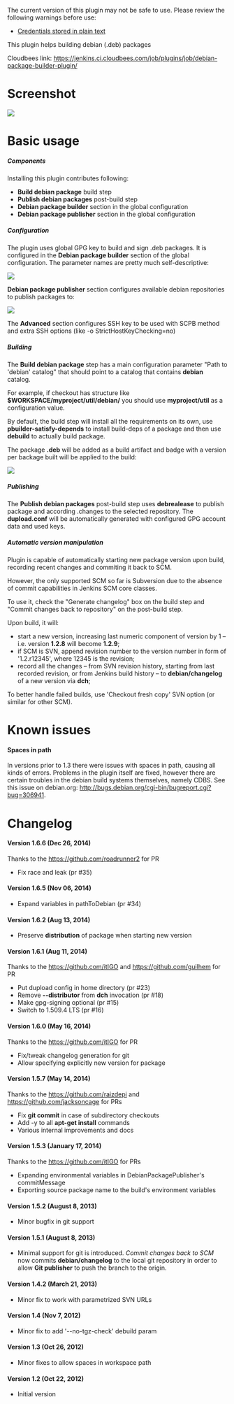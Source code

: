The current version of this plugin may not be safe to use. Please review
the following warnings before use:

-   [Credentials stored in plain
    text](https://jenkins.io/security/advisory/2020-02-12/#SECURITY-1558)

This plugin helps building debian (.deb) packages

Cloudbees link:
<https://jenkins.ci.cloudbees.com/job/plugins/job/debian-package-builder-plugin/>

# Screenshot

![](docs/images/preview.png)

# Basic usage

##### Components

Installing this plugin contributes following:

-   **Build debian package** build step
-   **Publish debian packages** post-build step
-   **Debian package builder** section in the global configuration
-   **Debian package publisher** section in the global configuration

##### Configuration

The plugin uses global GPG key to build and sign .deb packages. It is
configured in the **Debian package builder** section of the global
configuration. The parameter names are pretty much self-descriptive:

![](docs/images/DPB.png)

**Debian package publisher** section configures available debian
repositories to publish packages to:

![](docs/images/DPP.png)

The **Advanced** section configures SSH key to be used with SCPB method
and extra SSH options (like -o StrictHostKeyChecking=no)

##### Building

The **Build debian package** step has a main configuration parameter
"Path to 'debian' catalog" that should point to a catalog that contains
**debian** catalog.

For example, if checkout has structure like
**$WORKSPACE/myproject/util/debian/** you should use **myproject/util**
as a configuration value.

By default, the build step will install all the requirements on its own,
use **pbuilder-satisfy-depends** to install build-deps of a package and
then use **debuild** to actually build package.

The package **.deb** will be added as a build artifact and badge with a
version per backage built will be applied to the build:

![](docs/images/DPB_BH.png)

##### Publishing

The **Publish debian packages** post-build step uses **debrealease** to
publish package and according .changes to the selected repository. The
**dupload.conf** will be automatically generated with configured GPG
account data and used keys.

##### Automatic version manipulation

Plugin is capable of automatically starting new package version upon
build, recording recent changes and commiting it back to SCM.

However, the only supported SCM so far is Subversion due to the absence
of commit capabilities in Jenkins SCM core classes.

To use it, check the "Generate changelog" box on the build step and
"Commit changes back to repository" on the post-build step.

Upon build, it will:

-   start a new version, increasing last numeric component of version by
    1 – i.e. version **1.2.8** will become **1.2.9**;
-   if SCM is SVN, append revision number to the version number in form
    of '1.2.r12345', where 12345 is the revision;
-   record all the changes – from SVN revision history, starting from
    last recorded revision, or from Jenkins build history – to
    **debian/changelog** of a new version via **dch**;

To better handle failed builds, use 'Checkout fresh copy' SVN option (or
similar for other SCM).

# Known issues

#### Spaces in path

In versions prior to 1.3 there were issues with spaces in path, causing
all kinds of errors. Problems in the plugin itself are fixed, however
there are certain troubles in the debian build systems themselves,
namely CDBS. See this issue on debian.org:
<http://bugs.debian.org/cgi-bin/bugreport.cgi?bug=306941>.

# Changelog

#### Version 1.6.6 (Dec 26, 2014)

Thanks to the <https://github.com/roadrunner2> for PR

-   Fix race and leak (pr \#35)

#### Version 1.6.5 (Nov 06, 2014)

-   Expand variables in pathToDebian (pr \#34)

#### Version 1.6.2 (Aug 13, 2014)

-   Preserve **distribution** of package when starting new version

#### Version 1.6.1 (Aug 11, 2014)

Thanks to the <https://github.com/itIGO> and
<https://github.com/guilhem> for PR

-   Put dupload config in home directory (pr \#23)
-   Remove **--distributor** from **dch** invocation (pr \#18)
-   Make gpg-signing optional (pr \#15)
-   Switch to 1.509.4 LTS (pr \#16)

#### Version 1.6.0 (May 16, 2014)

Thanks to the <https://github.com/itIGO> for PR

-   Fix/tweak changelog generation for git
-   Allow specifying explicitly new version for package

#### Version 1.5.7 (May 14, 2014)

Thanks to the <https://github.com/raizdepi> and
<https://github.com/jacksoncage> for PRs

-   Fix **git commit** in case of subdirectory checkouts
-   Add -y to all **apt-get install** commands
-   Various internal improvements and docs

#### Version 1.5.3 (January 17, 2014)

Thanks to the <https://github.com/itIGO> for PRs

-   Expanding environmental variables in DebianPackagePublisher's
    commitMessage
-   Exporting source package name to the build's environment variables

#### Version 1.5.2 (August 8, 2013)

-   Minor bugfix in git support

#### Version 1.5.1 (August 8, 2013)

-   Minimal support for git is introduced. *Commit changes back to SCM*
    now commits **debian/changelog** to the local git repository in
    order to allow **Git publisher** to push the branch to the origin.

#### Version 1.4.2 (March 21, 2013)

-   Minor fix to work with parametrized SVN URLs

#### Version 1.4 (Nov 7, 2012)

-   Minor fix to add '--no-tgz-check' debuild param

#### Version 1.3 (Oct 26, 2012)

-   Minor fixes to allow spaces in workspace path

#### Version 1.2 (Oct 22, 2012)

-   Initial version

